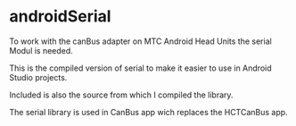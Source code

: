 # androidSerial
To work with the canBus adapter on MTC Android Head Units the serial Modul is needed.

This is the compiled version of serial to make it easier to use in Android Studio projects.

Included is also the source from which I compiled the library.

The serial library is used in CanBus app wich replaces the HCTCanBus app.
